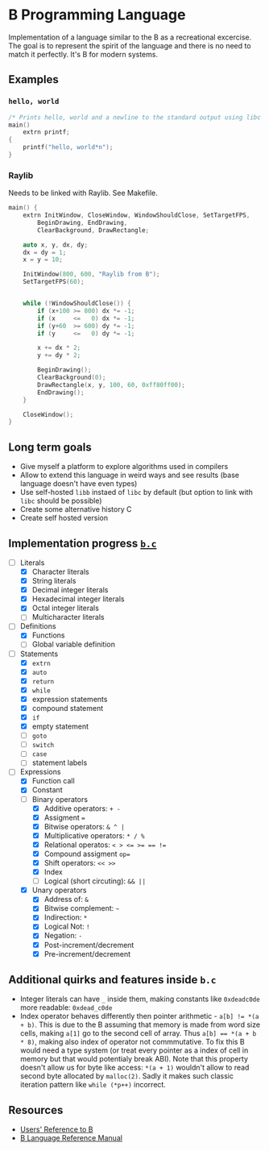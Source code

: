 # B Programming Language

Implementation of a language similar to the B as a recreational excercise.
The goal is to represent the spirit of the language and there is no need to match it perfectly.
It's B for modern systems.

## Examples

### `hello, world`

```c
/* Prints hello, world and a newline to the standard output using libc */
main()
	extrn printf;
{
    printf("hello, world*n");
}
```

### Raylib

Needs to be linked with Raylib. See Makefile.

```c
main() {
	extrn InitWindow, CloseWindow, WindowShouldClose, SetTargetFPS,
		BeginDrawing, EndDrawing,
		ClearBackground, DrawRectangle;

	auto x, y, dx, dy;
	dx = dy = 1;
	x = y = 10;

	InitWindow(800, 600, "Raylib from B");
	SetTargetFPS(60);


	while (!WindowShouldClose()) {
		if (x+100 >= 800) dx *= -1;
		if (x     <=   0) dx *= -1;
		if (y+60  >= 600) dy *= -1;
		if (y     <=   0) dy *= -1;

		x += dx * 2;
		y += dy * 2;

		BeginDrawing();
		ClearBackground(0);
		DrawRectangle(x, y, 100, 60, 0xff80ff00);
		EndDrawing();
	}

	CloseWindow();
}
```


## Long term goals

- Give myself a platform to explore algorithms used in compilers
- Allow to extend this language in weird ways and see results (base language doesn't have even types)
- Use self-hosted `libb` instaed of `libc` by default (but option to link with `libc` should be possible)
- Create some alternative history C
- Create self hosted version

## Implementation progress [`b.c`](./b.c)

- [ ] Literals
    - [x] Character literals
    - [x] String literals
    - [x] Decimal integer literals
    - [x] Hexadecimal integer literals
    - [x] Octal integer literals
    - [ ] Multicharacter literals
- [ ] Definitions
    - [x] Functions
    - [ ] Global variable definition
- [ ] Statements
    - [x] `extrn`
    - [x] `auto`
    - [x] `return`
    - [x] `while`
    - [x] expression statements
    - [x] compound statement
    - [x] `if`
    - [x] empty statement
    - [ ] `goto`
    - [ ] `switch`
    - [ ] `case`
    - [ ] statement labels
- [ ] Expressions
    - [x] Function call
    - [x] Constant
    - [ ] Binary operators
        - [x] Additive operators: `+ -`
        - [x] Assigment `=`
        - [x] Bitwise operators: `& ^ |`
        - [x] Multiplicative operators: `* / %`
        - [x] Relational operatos: `< > <= >= == !=`
        - [x] Compound assigment `op=`
        - [x] Shift operators: `<< >>`
        - [x] Index
        - [ ] Logical (short circuting): `&& ||`
    - [x] Unary operators
        - [x] Address of: `&`
        - [x] Bitwise complement: `~`
        - [x] Indirection: `*`
        - [x] Logical Not: `!`
        - [x] Negation: `-`
        - [x] Post-increment/decrement
        - [x] Pre-increment/decrement

## Additional quirks and features inside `b.c`

- Integer literals can have `_` inside them, making constants like `0xdeadc0de` more readable: `0xdead_c0de`
- Index operator behaves differently then pointer arithmetic - `a[b] != *(a + b)`. This is due to the B assuming that memory is made from word size cells, making `a[1]` go to the second cell of array. Thus `a[b] == *(a + b * 8)`, making also index of operator not commmutative. To fix this B would need a type system (or treat every pointer as a index of cell in memory but that would potentialy break ABI). Note that this property doesn't allow us for byte like access: `*(a + 1)` wouldn't allow to read second byte allocated by `malloc(2)`. Sadly it makes such classic iteration pattern like `while (*p++)` incorrect.

## Resources

- [Users' Reference to B](https://www.nokia.com/bell-labs/about/dennis-m-ritchie/kbman.html)
- [B Language Reference Manual](https://www.thinkage.ca/gcos/expl/b/index.html)
